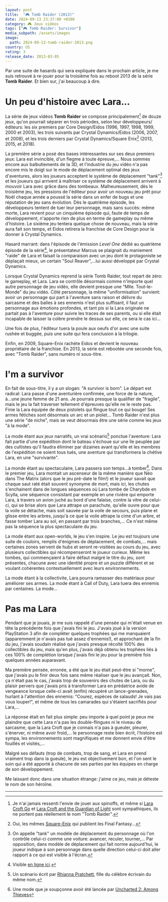 ```yaml
---
layout: post
title:  "🎮 Tomb Raider (2013)"
date: 2024-09-13 23:37:00 +0100
category: 🎮 Jeux vidéos
tags: ["🎮 Tomb Raider: Survivor"]
media_subpath: /assets/images
image:
  path: 2024-09-13-tomb-raider-2013.png
country: US
rating: 3
release_date: 2013-03-05
---
```


Par une suite de hasards qui sera expliquée dans le prochain article, je me suis retrouvé à re-jouer pour la troisième fois au reboot 2013 de la série **Tomb Raider**. Et bien sur, j'ai beaucoup à dire.

# Un peu d'histoire avec Lara...

La série de jeux vidéos **Tomb Raider** se compose principalement[^1] de douze jeux, qu'on pourrait séparer en trois périodes, selon leur développeurs/éditeurs: les six premiers par Core Design/Eidos (1996, 1997, 1998, 1999, 2000 et 2003), les trois suivants par Crystal Dynamics/Eidos (2006, 2007, et 2008), et les trois derniers par Crystal Dynamics/Square Enix[^2] (2013, 2015, et 2018).

La première série a posé des bases intéressantes sur ses deux premiers jeux: Lara est invincible, d'un flegme à toute épreuve,... Nous sommes encore aux balbutiements de la 3D, et l'industrie du jeu vidéo n'a pas encore mis le doigt sur le mode de déplacement optimal des jeux d'aventures, alors les joueurs acceptent le système de déplacement "tank"[^3] et les joueurs qui arrivent à maîtriser ce système de déplacement arrivent à mouvoir Lara avec grâce dans des tombeaux. Malheureusement, dès le troisième jeu, les pressions de l'éditeur pour avoir un nouveau jeu prêt pour Noël chaque année a poussé la série dans un enfer de bugs et une réputation de jeu sans évolution. Dès le quatrième épisode, les développeurs tentent de tuer leur personnage, mais sans succès: même morte, Lara revient pour un cinquième épisode qui, faute de temps de développement, n'apporte rien de plus en terme de gameplay ou même d'histoire. Le sixième jeu tentera quelque chose de nouveau, mais la série aura fait son temps, et Eidos retirera la franchise de Core Design pour la donner à Crystal Dynamics.

Hasard marrant: dans l'épisode de l'émission *Level One* dédié au quatrième épisode de la série[^4], le présentateur Marcus se plaignait du maniement "raide" de Lara et faisait la comparaison avec un jeu dont le protagoniste se déplaçait mieux, un certain "Soul Reaver",...lui aussi développé par Crystal Dynamics.

Lorsque Crystal Dynamics reprend la série Tomb Raider, tout repart de zéro: le gameplay, et Lara. Lara se contrôle désormais comme n'importe quel autre personnage de jeu vidéo, elle devient presque une "Mlle. Tout-le-Monde" du jeu vidéo. Côté personnage, la même "uniformisation" survient: avoir un personnage qui part à l'aventure sans raison et délivre du sarcasme et des balles à ses ennemis n'est plus suffisant, il faut un personnage aux émotions profondes, et tant pis si la Lara originale ne partait pas à l'aventure pour suivre les traces de ses parents, ou si elle était incapable de laisser la colère prendre le dessus sur elle, ce sera le cas ici...

Une fois de plus, l'éditeur tuera la poule aux oeufs d'or avec une suite rushée et buggée, puis une suite qui fera conclusion à la trilogie.

Enfin, en 2009, Square-Enix rachète Eidos et devient le nouveau propriétaire de la franchise. En 2013, la série est rebootée une seconde fois, avec "Tomb Raider", sans numéro ni sous-titre.

# I'm a survivor

En fait de sous-titre, il y a un slogan: "A survivor is born". Le départ est radical: Lara passe d'une aventurière confirmée, une force de la nature, à...une jeune femme de 21 ans. Je pourrais presque la qualifier de "fragile", mais le jeu la fait traverser tellement d'épreuves qu'elle ne le reste pas. Finie la Lara équipée de deux pistolets qui flingue tout ce qui bouge! Ses armes fétiches sont désormais un arc et un piolet... Tomb Raider n'est plus une série "de niche", mais se veut désormais être une série comme les jeux "à la mode".

La mode étant aux jeux narratifs, un vrai scénario[^5] ponctue l'aventure: Lara fait partie d'une expédition dont le bateau s'échoue sur une île peuplée par des cultistes qu'il faudra éliminer par dizaines avant qu'elle et les membres de l'expédition ne soient tous tués, une aventure qui transformera la chétive Lara, en une "survivante".

La monde étant au spectaculaire, Lara passera son temps...à tomber[^6]. Dans le premier jeu, Lara montait un ascenseur de la même manière que Néo dans The Matrix (alors que le jeu pré-date le film!) et le joueur savait que chaque saut raté était souvent synonyme de mort, mais ici, les chutes s'enchainent dans de longues séquences où Lara tombe de Charybde en Scylla, une séquence consistant par exemple en une rivière qui emporte Lara, à travers un avion juché au bord d'une falaise, contre la vitre de celui-ci, qui se brise alors que Lara attrape un parachute, qu'elle ouvre pour que la voile se détache, mais soit sauvée par la voile de secours, puis plane et glisse entre les arbres, jusqu'à ce que la voile attrape la cime d'un arbre, et fasse tomber Lara au sol, en passant par trois branches,... Ce n'est même pas la séquence la plus spectaculaire du jeu. 

La mode étant aux open-worlds, le jeu s'en inspire. Le jeu est toujours une suite de couloirs, remplis d'énigmes de déplacement, de combats,... mais certaines zones servent de hubs et seront re-visitées au cours du jeu, avec plusieurs collectibles qui récompenseront le joueur curieux. Même les tombes, qui commençaient à faire défaut malgré le titre du jeu, sont présentes, chacune avec une identité propre et un puzzle différent et se voulant cohérentes contextuellement avec leurs environnements.

La mode étant à la collectivite, Lara pourra ramasser des matériaux pour améliorer ses armes. La mode étant à Call of Duty, Lara tuera des ennemis par centaines. La mode... 

# Pas ma Lara

Pendant que je jouais, je me suis rappelé d'une pensée qui m'était venue en tête la précédente fois que j'avais fini le jeu. J'avais joué à la version PlayStation 3 afin de compléter quelques trophées qui me manquaient (apparemment je n'avais pas tué assez d'ennemis!), et approchant de la fin du jeu, j'avais soudain réalisé que j'avais presque récolté 100% des collectibles du jeu, mais qu'en plus, j'avais déjà obtenu les trophées liés à ces 100% de complétion lorsque j'avais fini le jeu pour la première fois quelques années auparavant.

Ma première pensée, erronée, a été que le jeu était peut-être si "morne", que j'avais pu le finir deux fois sans même réaliser que le jeu avançait. Non, ça n'était pas le cas, j'avais trop de souvenirs des chutes de Lara, ou du plaisir pervers que j'avais pris à transformer Lara en prédatrice avide de vengeance lorsque celle-ci avait (enfin) récupéré un lance-grenades, hurlant à l'attention des ennemis: "Courez, espèces de salauds! Je vais pas vous louper!", et même de tous les camarades qui s'étaient sacrifiés pour Lara,...

La réponse était en fait plus simple: peu importe à quel point je peux me plaindre que cette Lara n'a pas les double-flingues ni le niveau de sarcasme, que la Lara Croft que je connais n'a pas à gueuler, pleurer, s'énerver, ni même avoir froid,... le personnage reste bien écrit, l'histoire est sympa, les environnements sont magnifiques et me donnent envie d'être fouillés et visités,...

Malgré ses défauts (trop de combats, trop de sang, et Lara en prend vraiment trop dans la gueule), le jeu est objectivement bon, et l'on sent le soin qui a été apporté à chacune de ses parties par les équipes en charge de son développement.

Me laissant donc dans une situation étrange: j'aime ce jeu, mais je déteste le nom de son héroïne.

* * *
[^1]: Je n'ai jamais ressenti l'envie de jouer aux spinoffs, et même si [<i class="fab fa-wikipedia-w"></i> Lara Croft Go](https://en.wikipedia.org/wiki/Lara_Croft_Go) et [<i class="fab fa-wikipedia-w"></i> Lara Croft and the Guardian of Light](https://en.wikipedia.org/wiki/Lara_Croft_and_the_Guardian_of_Light) sont sympathiques, ils ne portent pas réellement le nom "Tomb Raider".
[^2]: Oui, les mêmes [<i class="fab fa-wikipedia-w"></i> Square-Enix](https://en.wikipedia.org/wiki/Square_Enix) qui publient les Final Fantasy...
[^3]: On appelle "tank" un modèle de déplacement du personnage où l'on contrôle celui-ci comme une voiture: avancer, reculer, tourner,... Par opposition, dans modèle de déplacement qui fait norme aujourd'hui, le joueur indique à son personnage dans quelle direction celui-ci doit aller rapport à ce qui est visible à l'écran.
[^4]: Visible [<i class="fab fa-youtube"></i> en ligne ici](https://www.youtube.com/watch?v=oGUV-F2b5Pw).
[^5]: Un scénario écrit par [<i class="fab fa-wikipedia-w"></i> Rhianna Pratchett](https://en.wikipedia.org/wiki/Rhianna_Pratchett), fille du célèbre écrivain du même nom.
[^6]: Une mode que je soupçonne avoir été lancée par [<i class="fab fa-youtube"></i> Uncharted 2: Among Thieves](https://www.youtube.com/watch?v=ouTaDf8efLE)
